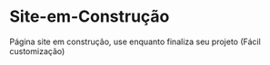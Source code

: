 # Site-em-Construção
Página site em construção, use enquanto finaliza seu projeto (Fácil customização)
